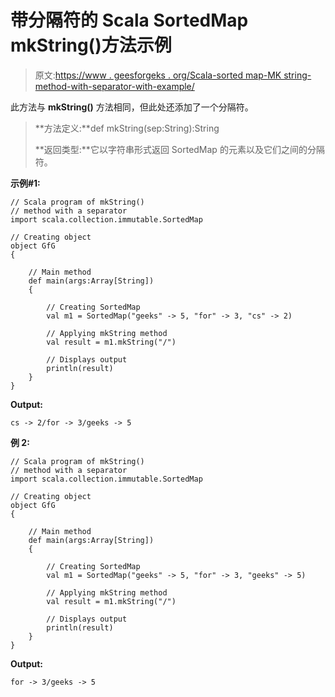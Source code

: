 # 带分隔符的 Scala SortedMap mkString()方法示例

> 原文:[https://www . geesforgeks . org/Scala-sorted map-MK string-method-with-separator-with-example/](https://www.geeksforgeeks.org/scala-sortedmap-mkstring-method-with-a-separator-with-example/)

此方法与 **mkString()** 方法相同，但此处还添加了一个分隔符。

> **方法定义:**def mkString(sep:String):String
> 
> **返回类型:**它以字符串形式返回 SortedMap 的元素以及它们之间的分隔符。

**示例#1:**

```
// Scala program of mkString()
// method with a separator
import scala.collection.immutable.SortedMap

// Creating object
object GfG
{ 

    // Main method
    def main(args:Array[String])
    {

        // Creating SortedMap
        val m1 = SortedMap("geeks" -> 5, "for" -> 3, "cs" -> 2)

        // Applying mkString method 
        val result = m1.mkString("/")

        // Displays output
        println(result)
    }
}
```

**Output:**

```
cs -> 2/for -> 3/geeks -> 5

```

**例 2:**

```
// Scala program of mkString()
// method with a separator
import scala.collection.immutable.SortedMap

// Creating object
object GfG
{ 

    // Main method
    def main(args:Array[String])
    {

        // Creating SortedMap
        val m1 = SortedMap("geeks" -> 5, "for" -> 3, "geeks" -> 5)

        // Applying mkString method 
        val result = m1.mkString("/")

        // Displays output
        println(result)
    }
}
```

**Output:**

```
for -> 3/geeks -> 5

```